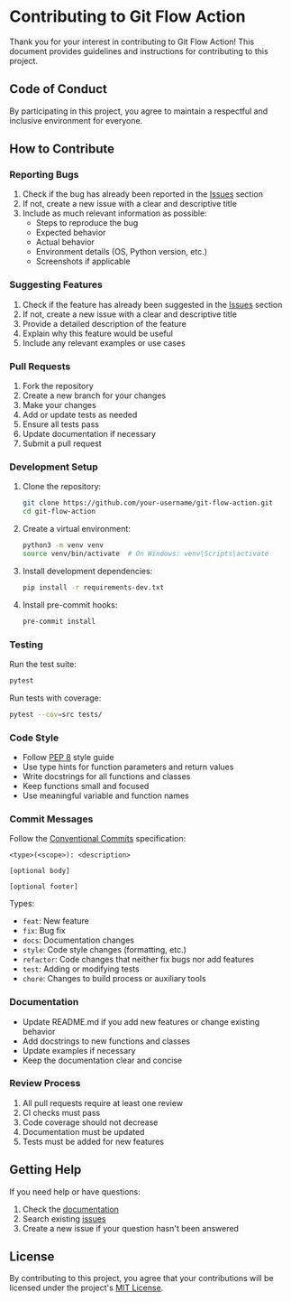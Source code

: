 # Contributing to Git Flow Action

Thank you for your interest in contributing to Git Flow Action! This document provides guidelines and instructions for contributing to this project.

## Code of Conduct

By participating in this project, you agree to maintain a respectful and inclusive environment for everyone.

## How to Contribute

### Reporting Bugs

1. Check if the bug has already been reported in the [Issues](https://github.com/kvendingoldo/git-flow-action/issues) section
2. If not, create a new issue with a clear and descriptive title
3. Include as much relevant information as possible:
   - Steps to reproduce the bug
   - Expected behavior
   - Actual behavior
   - Environment details (OS, Python version, etc.)
   - Screenshots if applicable

### Suggesting Features

1. Check if the feature has already been suggested in the [Issues](https://github.com/kvendingoldo/git-flow-action/issues) section
2. If not, create a new issue with a clear and descriptive title
3. Provide a detailed description of the feature
4. Explain why this feature would be useful
5. Include any relevant examples or use cases

### Pull Requests

1. Fork the repository
2. Create a new branch for your changes
3. Make your changes
4. Add or update tests as needed
5. Ensure all tests pass
6. Update documentation if necessary
7. Submit a pull request

### Development Setup

1. Clone the repository:
   ```bash
   git clone https://github.com/your-username/git-flow-action.git
   cd git-flow-action
   ```

2. Create a virtual environment:
   ```bash
   python3 -m venv venv
   source venv/bin/activate  # On Windows: venv\Scripts\activate
   ```

3. Install development dependencies:
   ```bash
   pip install -r requirements-dev.txt
   ```

4. Install pre-commit hooks:
   ```bash
   pre-commit install
   ```

### Testing

Run the test suite:
```bash
pytest
```

Run tests with coverage:
```bash
pytest --cov=src tests/
```

### Code Style

- Follow [PEP 8](https://www.python.org/dev/peps/pep-0008/) style guide
- Use type hints for function parameters and return values
- Write docstrings for all functions and classes
- Keep functions small and focused
- Use meaningful variable and function names

### Commit Messages

Follow the [Conventional Commits](https://www.conventionalcommits.org/) specification:

```
<type>(<scope>): <description>

[optional body]

[optional footer]
```

Types:
- `feat`: New feature
- `fix`: Bug fix
- `docs`: Documentation changes
- `style`: Code style changes (formatting, etc.)
- `refactor`: Code changes that neither fix bugs nor add features
- `test`: Adding or modifying tests
- `chore`: Changes to build process or auxiliary tools

### Documentation

- Update README.md if you add new features or change existing behavior
- Add docstrings to new functions and classes
- Update examples if necessary
- Keep the documentation clear and concise

### Review Process

1. All pull requests require at least one review
2. CI checks must pass
3. Code coverage should not decrease
4. Documentation must be updated
5. Tests must be added for new features

## Getting Help

If you need help or have questions:
1. Check the [documentation](README.md)
2. Search existing [issues](https://github.com/kvendingoldo/git-flow-action/issues)
3. Create a new issue if your question hasn't been answered

## License

By contributing to this project, you agree that your contributions will be licensed under the project's [MIT License](LICENSE).
